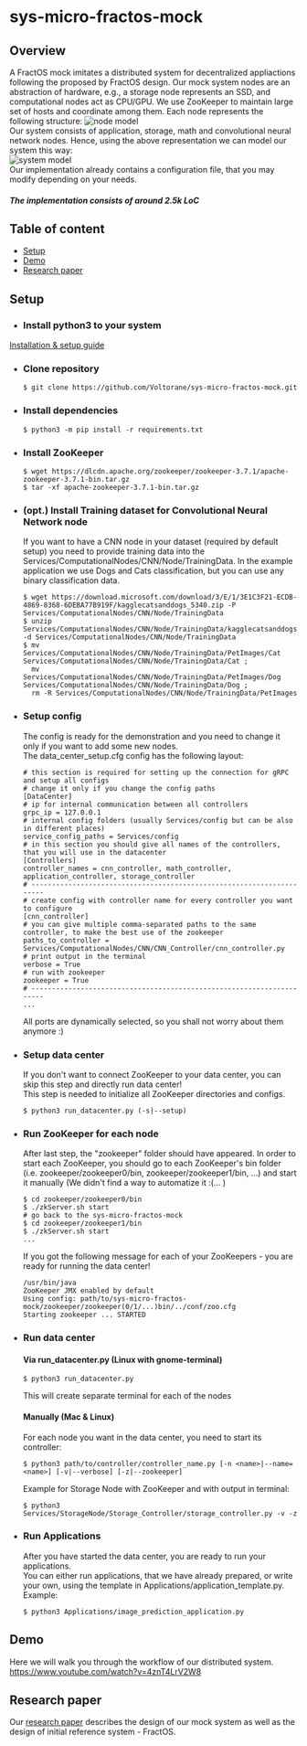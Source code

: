 # sys-micro-fractos-mock
## Overview
A FractOS mock imitates a distributed system for decentralized appliactions following the proposed by FractOS design. 
Our mock system nodes are an abstraction of hardware, e.g., a storage node represents an SSD, and computational nodes act as CPU/GPU.
We use ZooKeeper to maintain large set of hosts and coordinate among them.
Each node represents the following structure:
![node model][node_model] \
Our system consists of application, storage, math and convolutional neural network nodes. Hence, using the above representation we can model our system this way: \
![system model][sys_model] \
Our implementation already contains a configuration file, that you may modify depending on your needs.

##### The implementation consists of around 2.5k LoC

## Table of content
- [Setup](#-setup)
- [Demo](#-demo)
- [Research paper](#-research-paper)
## Setup
* ### Install python3 to your system
[Installation & setup guide](https://realpython.com/installing-python/)
* ### Clone repository
  ```
  $ git clone https://github.com/Voltorane/sys-micro-fractos-mock.git
  ```
* ### Install dependencies
  ```
  $ python3 -m pip install -r requirements.txt
  ```
* ### Install ZooKeeper
  ```
  $ wget https://dlcdn.apache.org/zookeeper/zookeeper-3.7.1/apache-zookeeper-3.7.1-bin.tar.gz
  $ tar -xf apache-zookeeper-3.7.1-bin.tar.gz
  ```
* ### (opt.) Install Training dataset for Convolutional Neural Network node
  If you want to have a CNN node in your dataset (required by default setup) you need to provide training data into the Services/ComputationalNodes/CNN/Node/TrainingData.
  In the example application we use Dogs and Cats classification, but you can use any binary classification data.
  ```
  $ wget https://download.microsoft.com/download/3/E/1/3E1C3F21-ECDB-4869-8368-6DEBA77B919F/kagglecatsanddogs_5340.zip -P Services/ComputationalNodes/CNN/Node/TrainingData
  $ unzip Services/ComputationalNodes/CNN/Node/TrainingData/kagglecatsanddogs_5340.zip -d Services/ComputationalNodes/CNN/Node/TrainingData
  $ mv Services/ComputationalNodes/CNN/Node/TrainingData/PetImages/Cat Services/ComputationalNodes/CNN/Node/TrainingData/Cat ;
    mv Services/ComputationalNodes/CNN/Node/TrainingData/PetImages/Dog Services/ComputationalNodes/CNN/Node/TrainingData/Dog ;
    rm -R Services/ComputationalNodes/CNN/Node/TrainingData/PetImages
  ```

* ### Setup config
  The config is ready for the demonstration and you need to change it only if you want to add some new nodes. \
  The data_center_setup.cfg config has the following layout:
    ```
    # this section is required for setting up the connection for gRPC and setup all configs
    # change it only if you change the config paths
    [DataCenter]
    # ip for internal communication between all controllers
    grpc_ip = 127.0.0.1
    # internal config folders (usually Services/config but can be also in different places)
    service_config_paths = Services/config
    # in this section you should give all names of the controllers, that you will use in the datacenter
    [Controllers]
    controller_names = cnn_controller, math_controller, application_controller, storage_controller
    # ----------------------------------------------------------------------
    # create config with controller name for every controller you want to configure
    [cnn_controller]
    # you can give multiple comma-separated paths to the same controller, to make the best use of the zookeeper
    paths_to_controller = Services/ComputationalNodes/CNN/CNN_Controller/cnn_controller.py
    # print output in the terminal
    verbose = True
    # run with zookeeper
    zookeeper = True
    # ----------------------------------------------------------------------
    ...
    ```
  All ports are dynamically selected, so you shall not worry about them anymore :)
* ### Setup data center
  If you don't want to connect ZooKeeper to your data center, you can skip this step and directly run data center! \
  This step is needed to initialize all ZooKeeper directories and configs.
  ```
  $ python3 run_datacenter.py (-s|--setup)
  ```
* ### Run ZooKeeper for each node
  After last step, the "zookeeper" folder should have appeared. In order to start each ZooKeeper, you should go to each ZooKeeper's bin folder (i.e. zookeeper/zookeeper0/bin, zookeeper/zookeeper1/bin, ...) and start it manually (We didn't find a way to automatize it :(... )
  ```
  $ cd zookeeper/zookeeper0/bin
  $ ./zkServer.sh start
  # go back to the sys-micro-fractos-mock
  $ cd zookeeper/zookeeper1/bin
  $ ./zkServer.sh start
  ...
  ```
  If you got the following message for each of your ZooKeepers - you are ready for running the data center!
  ```
  /usr/bin/java
  ZooKeeper JMX enabled by default
  Using config: path/to/sys-micro-fractos-mock/zookeeper/zookeeper(0/1/...)bin/../conf/zoo.cfg
  Starting zookeeper ... STARTED
  ```
* ### Run data center
  #### **Via run_datacenter.py (Linux with gnome-terminal)**
  ```
  $ python3 run_datacenter.py
  ```
  This will create separate terminal for each of the nodes
  #### **Manually (Mac & Linux)**
  For each node you want in the data center, you need to start its controller:
  ```
  $ python3 path/to/controller/controller_name.py [-n <name>|--name=<name>] [-v|--verbose] [-z|--zookeeper]
  ```
  Example for Storage Node with ZooKeeper and with output in terminal:
  ```
  $ python3 Services/StorageNode/Storage_Controller/storage_controller.py -v -z
  ``` 
* ### Run Applications
  After you have started the data center, you are ready to run your applications.\
  You can either run applications, that we have already prepared, or write your own, using the template in Applications/application_template.py. \
  Example:
  ```
  $ python3 Applications/image_prediction_application.py
  ```   

## Demo
Here we will walk you through the workflow of our distributed system.
https://www.youtube.com/watch?v=4znT4LrV2W8
## Research paper
Our [research paper] describes the design of our mock system as well as the design of initial reference system - FractOS.

[node_model]: resources/node_model.png
[sys_model]: resources/sys_model.png
[research paper]: resources/report.pdf
